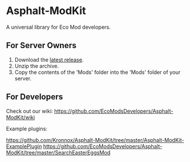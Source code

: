 # Asphalt-ModKit
A universal library for Eco Mod developers.

## For Server Owners
1. Download the [latest release](/releases/latest).
2. Unzip the archive.
3. Copy the contents of the 'Mods' folder into the 'Mods' folder of your server.

## For Developers
Check out our wiki: 
https://github.com/EcoModsDevelopers/Asphalt-ModKit/wiki


Example plugins:

https://github.com/Kronnox/Asphalt-ModKit/tree/master/Asphalt-ModKit-ExamplePlugin
https://github.com/EcoModsDevelopers/Asphalt-ModKit/tree/master/SearchEasterEggsMod
